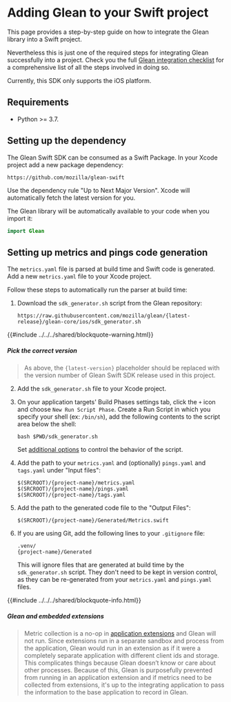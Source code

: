 # Adding Glean to your Swift project

This page provides a step-by-step guide on how to integrate the Glean library into a Swift project.

Nevertheless this is just one of the required steps for integrating Glean successfully into a project. Check you the full [Glean integration checklist](./index.md) for a comprehensive list of all the steps involved in doing so.

Currently, this SDK only supports the iOS platform.

## Requirements

* Python >= 3.7.

## Setting up the dependency

The Glean Swift SDK can be consumed as a Swift Package.
In your Xcode project add a new package dependency:

```
https://github.com/mozilla/glean-swift
```

Use the dependency rule "Up to Next Major Version".
Xcode will automatically fetch the latest version for you.

The Glean library will be automatically available to your code when you import it:

```swift
import Glean
```

## Setting up metrics and pings code generation

The `metrics.yaml` file is parsed at build time and Swift code is generated.
Add a new `metrics.yaml` file to your Xcode project.

Follow these steps to automatically run the parser at build time:

1. Download the `sdk_generator.sh` script from the Glean repository:
   ```
   https://raw.githubusercontent.com/mozilla/glean/{latest-release}/glean-core/ios/sdk_generator.sh
   ```

{{#include ../../../shared/blockquote-warning.html}}

##### Pick the correct version

> As above, the `{latest-version}` placeholder should be replaced with the version number of Glean Swift SDK release used in this project.

2. Add the `sdk_generator.sh` file to your Xcode project.
3. On your application targets' Build Phases settings tab, click the `+` icon and choose `New Run Script Phase`.
   Create a Run Script in which you specify your shell (ex: `/bin/sh`), add the following contents to the script area below the shell:

   ```
   bash $PWD/sdk_generator.sh
   ```

   Set [additional options](../../language-bindings/ios/ios-build-configuration-options.md) to control the behavior of the script.

4. Add the path to your `metrics.yaml` and (optionally) `pings.yaml` and `tags.yaml` under "Input files":

   ```
   $(SRCROOT)/{project-name}/metrics.yaml
   $(SRCROOT)/{project-name}/pings.yaml
   $(SRCROOT)/{project-name}/tags.yaml
   ```

5. Add the path to the generated code file to the "Output Files":

   ```
   $(SRCROOT)/{project-name}/Generated/Metrics.swift
   ```

6. If you are using Git, add the following lines to your `.gitignore` file:

   ```
   .venv/
   {project-name}/Generated
   ```

   This will ignore files that are generated at build time by the `sdk_generator.sh` script.
   They don't need to be kept in version control, as they can be re-generated from your `metrics.yaml` and `pings.yaml` files.

{{#include ../../../shared/blockquote-info.html}}

##### Glean and embedded extensions

> Metric collection is a no-op in [application extensions](https://developer.apple.com/library/archive/documentation/General/Conceptual/ExtensibilityPG/ExtensionOverview.html#//apple_ref/doc/uid/TP40014214-CH2-SW2) and Glean will not run. Since extensions run in a separate sandbox and process from the application, Glean would run in an extension as if it were a completely separate application with different client ids and storage. This complicates things because Glean doesn’t know or care about other processes. Because of this, Glean is purposefully prevented from running in an application extension and if metrics need to be collected from extensions, it's up to the integrating application to pass the information to the base application to record in Glean.
